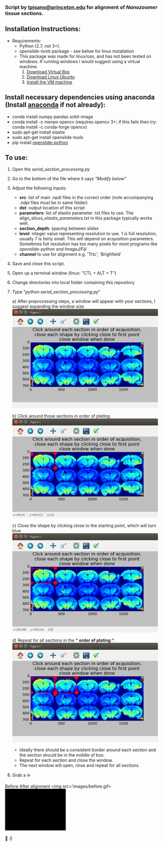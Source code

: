 ### Script by tpisano@princeton.edu for alignment of *Nanozoomer* tissue sections.

## Installation Instructions:
  * Requirements:
    * Python (2.7, not 3+).
	* *openslide-tools* package - see below for linux installation
	* This package was made for linux/osx, and has not been tested on windows. If running windows I would suggest using a virtual machine.
		1. [Download Virtual Box](https://www.virtualbox.org/wiki/Downloads)
		2. [Download Linux Ubuntu](https://www.ubuntu.com/download)
		3. [Install the VM machine](http://www.instructables.com/id/How-to-install-Linux-on-your-Windows/)

## Install necessary dependencies using anaconda (Install [anaconda](https://www.anaconda.com/download/) if not already):
  * conda install numpy pandas sckit-image
  * conda install -c menpo opencv (requires opencv 3+; if this fails then try: conda install -c conda-forge opencv)
  * sudo apt-get install elastix
  * sudo apt-get install openslide-tools
  * pip install [openslide-python](https://openslide.org/api/python/)

## To use:
  1. Open the *serial_section_processing.py*
  2. Go to the bottom of the file where it says *"Modify below"*
  3. Adjust the following inputs:
        * **src**: list of main .npdi files in the correct order (note accompanying .ndpi files must be in same folder)
        * **dst**: output location of this script
        * **parameters**: list of elastix parameter .txt files to use. The *align_slices_elastix_parameters.txt* in this package typically works well.
        * **section_depth**: spacing between slides
        * **level**: integer value representing resolution to use. 1 is full resolution, usually 7 is fairly small. This will depend on acquisition parameters. Sometimes full resolution has too many pixels for most programs like *openslide-python* and *ImageJ/Fiji*
        * **channel** to use for alignment e.g. 'Trtc', 'Brighfield'
  4. Save and close this script.
  5. Open up a terminal window (linux: "CTL + ALT + T")
  6. Change directories into local folder containing this repository
  7. Type "*python serial_section_processing.py*"
        	
		a) After preprocessing steps, a window will appear with your sections, I suggest expanding the window size 
		<img src ="images/first.png">

		b) Click around those sections in order of plating
		<img src ="images/second.png">

		c) Close the shape by clicking close to the starting point, which will turn blue
		<img src ="images/third.png">

		d) Repeat for all sections in the * **order of plating** *.
		<img src ="images/fourth.png">
        * Ideally there should be a consistent border around each section and the section should be in the middle of box.
        * Repeat for each section and close the window.
        * The next window will open, rinse and repeat for all sections.
  8. Grab a :coffee:



Before                      After alignment
<img src='images/before.gif> <img src ="images/result.gif">




:pray:   :v:
